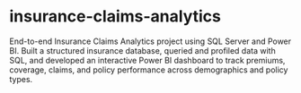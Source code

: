 # insurance-claims-analytics
End-to-end Insurance Claims Analytics project using SQL Server and Power BI. Built a structured insurance database, queried and profiled data with SQL, and developed an interactive Power BI dashboard to track premiums, coverage, claims, and policy performance across demographics and policy types.
